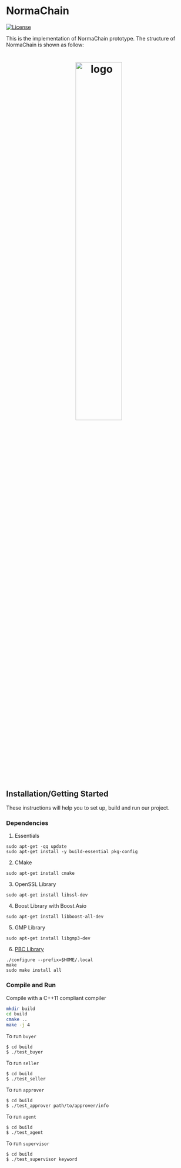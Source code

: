 

# NormaChain
[![License](https://img.shields.io/badge/License-MIT-yellow.svg)](https://github.com/yinhaoxiao/Smart-Home-Blockchain-Platform/blob/master/LICENSE)

This is the implementation of NormaChain prototype. The structure of NormaChain is shown as follow:
<h1 align="center">
	<img width="50%" src="https://github.com/yinhaoxiao/Smart-Home-Blockchain-Platform/blob/master/image.jpg" alt="logo">
</h1>

## Installation/Getting Started

These instructions will help you to set up, build and run our project.

### Dependencies
1. Essentials
```
sudo apt-get -qq update
sudo apt-get install -y build-essential pkg-config
```
2. CMake
```
sudo apt-get install cmake
```

3. OpenSSL Library
```
sudo apt-get install libssl-dev
```

4. Boost Library with Boost.Asio
```
sudo apt-get install libboost-all-dev
```

5. GMP Library
```
sudo apt-get install libgmp3-dev
```

6. [PBC Library](https://crypto.stanford.edu/pbc)
```
./configure --prefix=$HOME/.local
make
sudo make install all
```


### Compile and Run

Compile with a C++11 compliant compiler

```sh
mkdir build
cd build
cmake ..
make -j 4
```

To run `buyer`
```
$ cd build
$ ./test_buyer
```

To run `seller`
```
$ cd build
$ ./test_seller
```

To run `approver`
```
$ cd build
$ ./test_approver path/to/approver/info
```

To run `agent`
```
$ cd build
$ ./test_agent
```

To run `supervisor`
```
$ cd build
$ ./test_supervisor keyword
```
